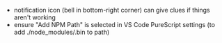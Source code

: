- notification icon (bell in bottom-right corner) can give clues if things aren't working
- ensure "Add NPM Path" is selected in VS Code PureScript settings (to add ./node_modules/.bin to path)
